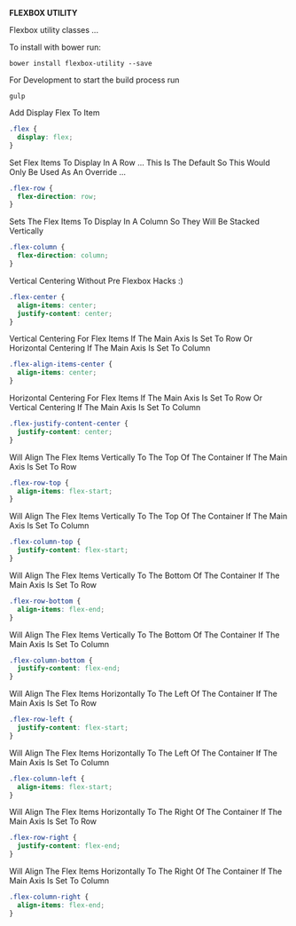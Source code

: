 **FLEXBOX UTILITY**

Flexbox utility classes ...

To install with bower run:
```
bower install flexbox-utility --save
```
For Development to start the build process run
```
gulp
```

Add Display Flex To Item
```css
.flex {
  display: flex;
}
```
Set Flex Items To Display In A Row ... This Is The Default So This Would Only Be Used As An Override ...
```css
.flex-row {
  flex-direction: row;
}
```
Sets The Flex Items To Display In A Column So They Will Be Stacked Vertically
```css
.flex-column {
  flex-direction: column;
}
```
Vertical Centering Without Pre Flexbox Hacks :)
```css
.flex-center {
  align-items: center;
  justify-content: center;
}
```

Vertical Centering For Flex Items If The Main Axis Is Set To Row Or Horizontal Centering If The Main Axis Is Set To Column
```css
.flex-align-items-center {
  align-items: center;
}
```
Horizontal Centering For Flex Items If The Main Axis Is Set To Row Or Vertical Centering If The Main Axis Is Set To Column
```css
.flex-justify-content-center {
  justify-content: center;
}
```
Will Align The Flex Items Vertically To The Top Of The Container If The Main Axis Is Set To Row
```css
.flex-row-top {
  align-items: flex-start;
}
```
Will Align The Flex Items Vertically To The Top Of The Container If The Main Axis Is Set To Column
```css
.flex-column-top {
  justify-content: flex-start;
}
```
Will Align The Flex Items Vertically To The Bottom Of The Container If The Main Axis Is Set To Row
```css
.flex-row-bottom {
  align-items: flex-end;
}
```
Will Align The Flex Items Vertically To The Bottom Of The Container If The Main Axis Is Set To Column
```css
.flex-column-bottom {
  justify-content: flex-end;
}
```
Will Align The Flex Items Horizontally To The Left Of The Container If The Main Axis Is Set To Row
```css
.flex-row-left {
  justify-content: flex-start;
}
```
Will Align The Flex Items Horizontally To The Left Of The Container If The Main Axis Is Set To Column
```css
.flex-column-left {
  align-items: flex-start;
}
```
Will Align The Flex Items Horizontally To The Right Of The Container If The Main Axis Is Set To Row
```css
.flex-row-right {
  justify-content: flex-end;
}
```
Will Align The Flex Items Horizontally To The Right Of The Container If The Main Axis Is Set To Column
```css
.flex-column-right {
  align-items: flex-end;
}
```
